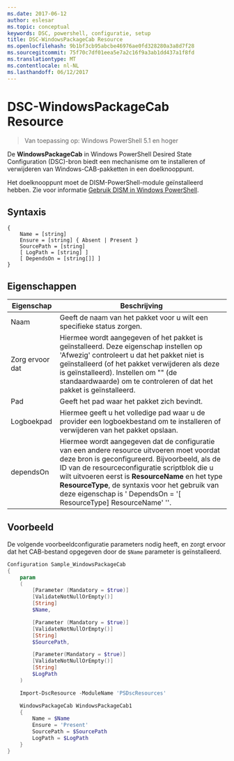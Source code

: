 ```yaml
---
ms.date: 2017-06-12
author: eslesar
ms.topic: conceptual
keywords: DSC, powershell, configuratie, setup
title: DSC-WindowsPackageCab Resource
ms.openlocfilehash: 9b1bf3cb95abcbe46976ae0fd328280a3a8d7f28
ms.sourcegitcommit: 75f70c7df01eea5e7a2c16f9a3ab1dd437a1f8fd
ms.translationtype: MT
ms.contentlocale: nl-NL
ms.lasthandoff: 06/12/2017
---
```

# <a name="dsc-windowspackagecab-resource"></a>DSC-WindowsPackageCab Resource

> Van toepassing op: Windows PowerShell 5.1 en hoger

De **WindowsPackageCab** in Windows PowerShell Desired State Configuration (DSC)-bron biedt een mechanisme om te installeren of verwijderen van Windows-CAB-pakketten in een doelknooppunt.

Het doelknooppunt moet de DISM-PowerShell-module geïnstalleerd hebben. Zie voor informatie [Gebruik DISM in Windows PowerShell](https://msdn.microsoft.com/en-us/windows/hardware/commercialize/manufacture/desktop/use-dism-in-windows-powershell-s14). 


## <a name="syntax"></a>Syntaxis

```
{
    Name = [string]
    Ensure = [string] { Absent | Present }
    SourcePath = [string]
    [ LogPath = [string] ]
    [ DependsOn = [string[]] ]
}
```

## <a name="properties"></a>Eigenschappen

|  Eigenschap  |  Beschrijving   | 
|---|---| 
| Naam| Geeft de naam van het pakket voor u wilt een specifieke status zorgen.| 
| Zorg ervoor dat| Hiermee wordt aangegeven of het pakket is geïnstalleerd. Deze eigenschap instellen op 'Afwezig' controleert u dat het pakket niet is geïnstalleerd (of het pakket verwijderen als deze is geïnstalleerd). Instellen om "" (de standaardwaarde) om te controleren of dat het pakket is geïnstalleerd.|
| Pad| Geeft het pad waar het pakket zich bevindt.| 
| Logboekpad| Hiermee geeft u het volledige pad waar u de provider een logboekbestand om te installeren of verwijderen van het pakket opslaan.| 
| dependsOn | Hiermee wordt aangegeven dat de configuratie van een andere resource uitvoeren moet voordat deze bron is geconfigureerd. Bijvoorbeeld, als de ID van de resourceconfiguratie scriptblok die u wilt uitvoeren eerst is **ResourceName** en het type **ResourceType**, de syntaxis voor het gebruik van deze eigenschap is ' DependsOn = '[ ResourceType] ResourceName' ''.| 

## <a name="example"></a>Voorbeeld

De volgende voorbeeldconfiguratie parameters nodig heeft, en zorgt ervoor dat het CAB-bestand opgegeven door de `$Name` parameter is geïnstalleerd.

```powershell
Configuration Sample_WindowsPackageCab
{
    param
    (
        [Parameter (Mandatory = $true)]
        [ValidateNotNullOrEmpty()]
        [String]
        $Name,

        [Parameter (Mandatory = $true)]
        [ValidateNotNullOrEmpty()]
        [String]
        $SourcePath,

        [Parameter(Mandatory = $true)]
        [ValidateNotNullOrEmpty()]
        [String]
        $LogPath
    )

    Import-DscResource -ModuleName 'PSDscResources'

    WindowsPackageCab WindowsPackageCab1
    {
        Name = $Name
        Ensure = 'Present'
        SourcePath = $SourcePath
        LogPath = $LogPath
    }
}
```

